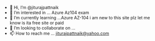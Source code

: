 - 👋 Hi, I’m @jiturajpattnaik
- 👀 I’m interested in ... Azure Az104 exam 
- 🌱 I’m currently learning ...Azure AZ-104  i am new to this site plz let me know is ita free site or paid 
- 💞️ I’m looking to collaborate on ...
- 📫 How to reach me ... jiturajpattnaik@yahoo.com

<!---
jiturajpattnaik/jiturajpattnaik is a ✨ special ✨ repository because its `README.md` (this file) appears on your GitHub profile.
You can click the Preview link to take a look at your changes.
--->
